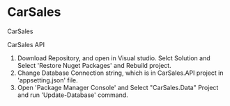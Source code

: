 # CarSales
CarSales

CarSales API

1. 	Download Repository, and open in Visual studio. Selct Solution and Select 'Restore Nuget Packages' and Rebuild project.
2.  Change Database Connection string, which is in CarSales.API project in 'appsetting.json' file. 
3.	Open 'Package Manager Console' and Select "CarSales.Data" Project and run 'Update-Database' command.